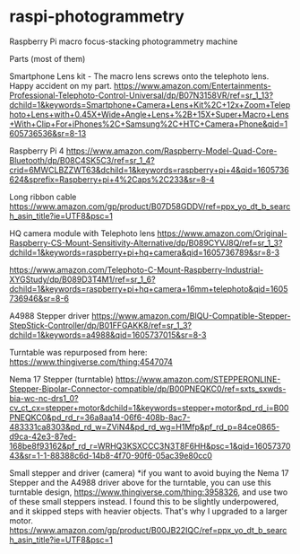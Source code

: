 # raspi-photogrammetry
Raspberry Pi macro focus-stacking photogrammetry machine 

Parts (most of them)

Smartphone Lens kit - The macro lens screws onto the telephoto lens. Happy accident on my part.
https://www.amazon.com/Entertainments-Professional-Telephoto-Control-Universal/dp/B07N3158VR/ref=sr_1_13?dchild=1&keywords=Smartphone+Camera+Lens+Kit%2C+12x+Zoom+Telephoto+Lens+with+0.45X+Wide+Angle+Lens+%2B+15X+Super+Macro+Lens+With+Clip+For+iPhones%2C+Samsung%2C+HTC+Camera+Phone&qid=1605736536&sr=8-13

Raspberry Pi 4
https://www.amazon.com/Raspberry-Model-Quad-Core-Bluetooth/dp/B08C4SK5C3/ref=sr_1_4?crid=6MWCLBZZWT63&dchild=1&keywords=raspberry+pi+4&qid=1605736624&sprefix=Raspberry+pi+4%2Caps%2C233&sr=8-4

Long ribbon cable
https://www.amazon.com/gp/product/B07D58GDDV/ref=ppx_yo_dt_b_search_asin_title?ie=UTF8&psc=1

HQ camera module with Telephoto lens
https://www.amazon.com/Original-Raspberry-CS-Mount-Sensitivity-Alternative/dp/B089CYVJ8Q/ref=sr_1_3?dchild=1&keywords=raspberry+pi+hq+camera&qid=1605736789&sr=8-3

https://www.amazon.com/Telephoto-C-Mount-Raspberry-Industrial-XYGStudy/dp/B089D3T4M1/ref=sr_1_6?dchild=1&keywords=raspberry+pi+hq+camera+16mm+telephoto&qid=1605736946&sr=8-6

A4988 Stepper driver
https://www.amazon.com/BIQU-Compatible-Stepper-StepStick-Controller/dp/B01FFGAKK8/ref=sr_1_3?dchild=1&keywords=a4988&qid=1605737015&sr=8-3


Turntable was repurposed from here:
https://www.thingiverse.com/thing:4547074

Nema 17 Stepper (turntable)
https://www.amazon.com/STEPPERONLINE-Stepper-Bipolar-Connector-compatible/dp/B00PNEQKC0/ref=sxts_sxwds-bia-wc-nc-drs1_0?cv_ct_cx=stepper+motor&dchild=1&keywords=stepper+motor&pd_rd_i=B00PNEQKC0&pd_rd_r=36a8aa14-06f6-408b-8ac7-483331ca8303&pd_rd_w=ZViN4&pd_rd_wg=H1Mfp&pf_rd_p=84ce0865-d9ca-42e3-87ed-168be8f93162&pf_rd_r=WRHQ3KSXCCC3N3T8F6HH&psc=1&qid=1605737043&sr=1-1-88388c6d-14b8-4f70-90f6-05ac39e80cc0

Small stepper and driver (camera)
*if you want to avoid buying the Nema 17 Stepper and the A4988 driver above for the turntable, you can use this turntable design, https://www.thingiverse.com/thing:3958326, and use two of these small steppers instead. I found this to be slightly underpowered, and it skipped steps with heavier objects. That's why I upgraded to a larger motor.
https://www.amazon.com/gp/product/B00JB22IQC/ref=ppx_yo_dt_b_search_asin_title?ie=UTF8&psc=1

